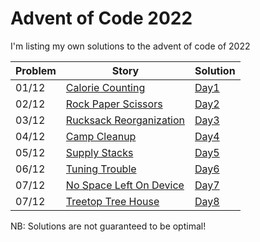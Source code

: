 # Advent of Code 2022
I'm listing my own solutions to the advent of code of 2022

| **Problem** | **Story** | **Solution** |
|--|--|--|
| 01/12 | [Calorie Counting](https://adventofcode.com/2022/day/1) | [Day1](https://github.com/FedericoValentino/AOC2022/tree/master/Day1) |
| 02/12 | [Rock Paper Scissors](https://adventofcode.com/2022/day/2) | [Day2](https://github.com/FedericoValentino/AOC2022/tree/master/Day2) |
| 03/12 | [Rucksack Reorganization](https://adventofcode.com/2022/day/3) | [Day3](https://github.com/FedericoValentino/AOC2022/tree/master/Day3) |
| 04/12 | [Camp Cleanup](https://adventofcode.com/2022/day/4) | [Day4](https://github.com/FedericoValentino/AOC2022/tree/master/Day4) |
| 05/12 | [Supply Stacks](https://adventofcode.com/2022/day/5) | [Day5](https://github.com/FedericoValentino/AOC2022/tree/master/Day5) |
| 06/12 | [Tuning Trouble](https://adventofcode.com/2022/day/6) | [Day6](https://github.com/FedericoValentino/AOC2022/tree/master/Day6) |
| 07/12 | [No Space Left On Device](https://adventofcode.com/2022/day/7) | [Day7](https://github.com/FedericoValentino/AOC2022/tree/master/Day7) |
| 07/12 | [Treetop Tree House](https://adventofcode.com/2022/day/8) | [Day8](https://github.com/FedericoValentino/AOC2022/tree/master/Day8) |


NB: Solutions are not guaranteed to be optimal!

